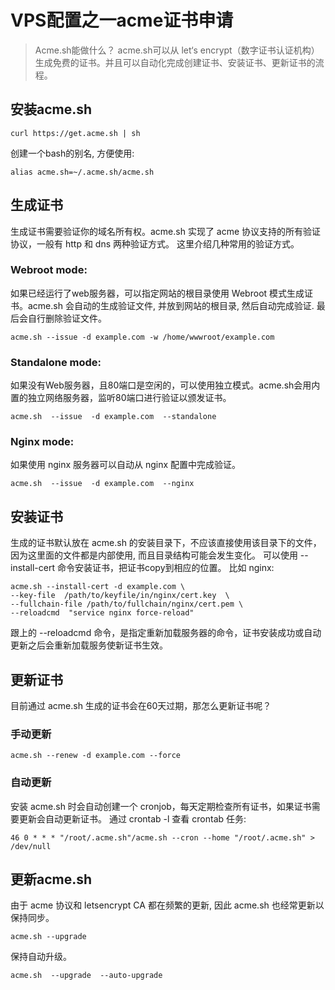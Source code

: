 # VPS配置之一acme证书申请


>Acme.sh能做什么？
acme.sh可以从 let‘s encrypt（数字证书认证机构）生成免费的证书。并且可以自动化完成创建证书、安装证书、更新证书的流程。

## 安装acme.sh
```
curl https://get.acme.sh | sh
```
创建一个bash的别名, 方便使用:
```
alias acme.sh=~/.acme.sh/acme.sh
```
## 生成证书
生成证书需要验证你的域名所有权。acme.sh 实现了 acme 协议支持的所有验证协议，一般有 http 和 dns 两种验证方式。
这里介绍几种常用的验证方式。

### Webroot mode:
如果已经运行了web服务器，可以指定网站的根目录使用 Webroot 模式生成证书。acme.sh 会自动的生成验证文件, 并放到网站的根目录, 然后自动完成验证. 最后会自行删除验证文件。
```
acme.sh --issue -d example.com -w /home/wwwroot/example.com
```
### Standalone mode:
如果没有Web服务器，且80端口是空闲的，可以使用独立模式。acme.sh会用内置的独立网络服务器，监听80端口进行验证以颁发证书。
```
acme.sh  --issue  -d example.com  --standalone
```
### Nginx mode:
如果使用 nginx 服务器可以自动从 nginx 配置中完成验证。
```
acme.sh  --issue  -d example.com  --nginx
```
## 安装证书
生成的证书默认放在 acme.sh 的安装目录下，不应该直接使用该目录下的文件，因为这里面的文件都是内部使用, 而且目录结构可能会发生变化。
可以使用 --install-cert 命令安装证书，把证书copy到相应的位置。
比如 nginx:
```
acme.sh --install-cert -d example.com \
--key-file  /path/to/keyfile/in/nginx/cert.key  \
--fullchain-file /path/to/fullchain/nginx/cert.pem \
--reloadcmd  "service nginx force-reload"
```
跟上的 --reloadcmd 命令，是指定重新加载服务器的命令，证书安装成功或自动更新之后会重新加载服务使新证书生效。

## 更新证书
目前通过 acme.sh 生成的证书会在60天过期，那怎么更新证书呢？

### 手动更新
```
acme.sh --renew -d example.com --force
```
### 自动更新
安装 acme.sh 时会自动创建一个 cronjob，每天定期检查所有证书，如果证书需要更新会自动更新证书。
通过 crontab -l 查看 crontab 任务:
```
46 0 * * * "/root/.acme.sh"/acme.sh --cron --home "/root/.acme.sh" > /dev/null
```
## 更新acme.sh
由于 acme 协议和 letsencrypt CA 都在频繁的更新, 因此 acme.sh 也经常更新以保持同步。
```
acme.sh --upgrade
```
保持自动升级。
```
acme.sh  --upgrade  --auto-upgrade
```

